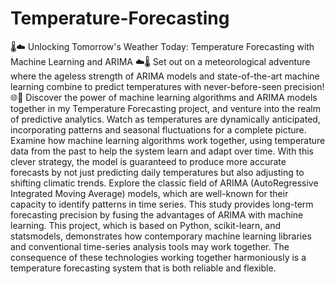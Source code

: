 # Temperature-Forecasting
🌡️☁️ Unlocking Tomorrow's Weather Today: Temperature Forecasting with Machine Learning and ARIMA ☁️🌡️
Set out on a meteorological adventure where the ageless strength of ARIMA models and state-of-the-art machine learning combine to predict temperatures with never-before-seen precision! 🌐🔮
Discover the power of machine learning algorithms and ARIMA models together in my Temperature Forecasting project, and venture into the realm of predictive analytics. Watch as temperatures are dynamically anticipated, incorporating patterns and seasonal fluctuations for a complete picture.
Examine how machine learning algorithms work together, using temperature data from the past to help the system learn and adapt over time. With this clever strategy, the model is guaranteed to produce more accurate forecasts by not just predicting daily temperatures but also adjusting to shifting climatic trends.
Explore the classic field of ARIMA (AutoRegressive Integrated Moving Average) models, which are well-known for their capacity to identify patterns in time series. This study provides long-term forecasting precision by fusing the advantages of ARIMA with machine learning.
This project, which is based on Python, scikit-learn, and statsmodels, demonstrates how contemporary machine learning libraries and conventional time-series analysis tools may work together. The consequence of these technologies working together harmoniously is a temperature forecasting system that is both reliable and flexible.
